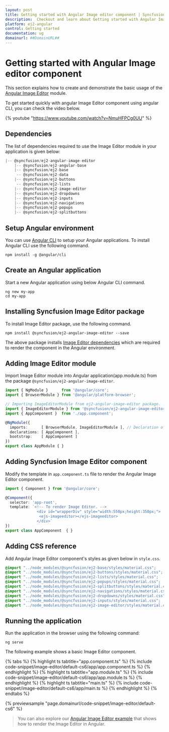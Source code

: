 ```yaml
---
layout: post
title: Getting started with Angular Image editor component | Syncfusion
description:  Checkout and learn about Getting started with Angular Image editor component of Syncfusion Essential JS 2 and more details.
platform: ej2-angular
control: Getting started 
documentation: ug
domainurl: ##DomainURL##
---
```


# Getting started with Angular Image editor component

This section explains how to create and demonstrate the basic usage of the [Angular Image Editor](https://www.syncfusion.com/angular-ui-components/angular-image-editor) module.

To get started quickly with angular Image Editor component using angular CLI, you can check the video below.

{% youtube "https://www.youtube.com/watch?v=NmuHFPCg0UU" %}

## Dependencies

The list of dependencies required to use the Image Editor module in your application is given below:

```javascript
|-- @syncfusion/ej2-angular-image-editor
    |-- @syncfusion/ej2-angular-base
    |-- @syncfusion/ej2-base
     -- @syncfusion/ej2-data
    |-- @syncfusion/ej2-buttons
     -- @syncfusion/ej2-lists
    |-- @syncfusion/ej2-image-editor
    |-- @syncfusion/ej2-dropdowns
    |-- @syncfusion/ej2-inputs
    |-- @syncfusion/ej2-navigations
    |-- @syncfusion/ej2-popups
    |-- @syncfusion/ej2-splitbuttons
```

## Setup Angular environment

You can use [Angular CLI](https://github.com/angular/angular-cli) to setup your Angular applications. To install Angular CLI use the following command.

```
npm install -g @angular/cli
```

## Create an Angular application

Start a new Angular application using below Angular CLI command.

```
ng new my-app
cd my-app
```

## Installing Syncfusion Image Editor package

To install Image Editor package, use the following command.

```
npm install @syncfusion/ej2-angular-image-editor --save
```

The above package installs [Image Editor dependencies](./getting-started#dependencies) which
are required to render the component in the Angular environment.

## Adding Image Editor module

Import Image Editor module into Angular application(app.module.ts) from the package `@syncfusion/ej2-angular-image-editor`.

```typescript
import { NgModule }      from '@angular/core';
import { BrowserModule } from '@angular/platform-browser';

// Importing ImageEditorModule from ej2-angular-image-editor package.
import { ImageEditorModule } from '@syncfusion/ej2-angular-image-editor';
import { AppComponent }  from './app.component';

@NgModule({
  imports:      [ BrowserModule, ImageEditorModule ], // Declaration of ImageEditor module into NgModule.
  declarations: [ AppComponent ],
  bootstrap:    [ AppComponent ]
})
export class AppModule { }

```

## Adding Syncfusion Image Editor component

Modify the template in `app.component.ts` file to render the Angular Image Editor component.

```typescript
import { Component } from '@angular/core';

@Component({
  selector: 'app-root',
  template: `<!-- To render Image Editor. -->
              <div id="wrapperDiv" style="width:550px;height:350px;">
               <ejs-imageeditor></ejs-imageeditor>
              </div>`
})
export class AppComponent  { }
```

## Adding CSS reference

Add Angular Image Editor component's styles as given below in `style.css`.

```css
@import "../node_modules/@syncfusion/ej2-base/styles/material.css";
@import "../node_modules/@syncfusion/ej2-buttons/styles/material.css";
@import "../node_modules/@syncfusion/ej2-lists/styles/material.css";
@import "../node_modules/@syncfusion/ej2-popups/styles/material.css";
@import "../node_modules/@syncfusion/ej2-splitbuttons/styles/material.css";
@import "../node_modules/@syncfusion/ej2-navigations/styles/material.css";
@import "../node_modules/@syncfusion/ej2-dropdowns/styles/material.css";
@import "../node_modules/@syncfusion/ej2-inputs/styles/material.css";
@import "../node_modules/@syncfusion/ej2-image-editor/styles/material.css";
```

## Running the application

Run the application in the browser using the following command:

```
ng serve
```

The following example shows a basic Image Editor component.

{% tabs %}
{% highlight ts tabtitle="app.component.ts" %}
{% include code-snippet/image-editor/default-cs6/app/app.component.ts %}
{% endhighlight %}
{% highlight ts tabtitle="app.module.ts" %}
{% include code-snippet/image-editor/default-cs6/app/app.module.ts %}
{% endhighlight %}
{% highlight ts tabtitle="main.ts" %}
{% include code-snippet/image-editor/default-cs6/app/main.ts %}
{% endhighlight %}
{% endtabs %}
  
{% previewsample "page.domainurl/code-snippet/image-editor/default-cs6" %}

> You can also explore our [Angular Image Editor example](https://ej2.syncfusion.com/angular/demos/#/material/image-editor/default.html) that shows how to render the Image Editor in Angular.
